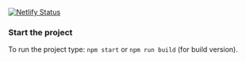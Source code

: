 [![Netlify Status](https://api.netlify.com/api/v1/badges/fef6cd4c-4e12-465a-9e2b-5ce1f58794e6/deploy-status)](https://app.netlify.com/sites/paimon-impact/deploys)

### Start the project

To run the project type: `npm start` or `npm run build` (for build version).
